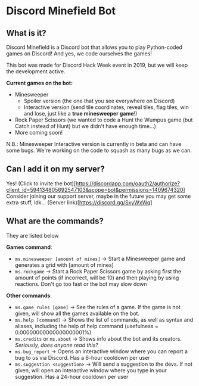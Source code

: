 # Discord Minefield Bot

## What is it?
Discord Minefield is a Discord bot that allows you to play Python-coded games on Discord!
And yes, we code ourselves the games!

This bot was made for Discord Hack Week event in 2019, but we will keep the development active.

**Current games on the bot:**
- Minesweeper
  - Spoiler version (the one that you see everywhere on Discord)
  - Interactive version (send tile coordinates, reveal tiles, flag tiles, win and lose, just like a **true minesweeper game**!)
- Rock Paper Scissors (we wanted to code a Hunt the Wumpus game (but Catch instead of Hunt) but we didn't have enough time...)
- More coming soon!

N.B.: Minesweeper Interactive version is currently in beta and can have some bugs. We're working on the code to squash as many bugs as we can.

## Can I add it on my server?
Yes! (Click to invite the bot)[https://discordapp.com/oauth2/authorize?client_id=594134805692547103&scope=bot&permissions=1409674320]
Consider joining our support server, maybe in the future you may get some extra stuff, idk...
(Server link)[https://discord.gg/SxyWxWq]


## What are the commands?
They are listed below

**Games command**:
- `ms.minesweeper [amount of mines]` -> Start a Minesweeper game and generates a grid with \[amount of mines]
- `ms.rockgame` -> Start a Rock Paper Scissors game by asking first the amount of points (if incorrect, will be 10) and then playing by using reactions. Don't go too fast or the bot may slow down

**Other commands**:
- `ms.game_rules [game]` -> See the rules of a game. If the game is not given, will show all the games available on the bot.
- `ms.help [command]` -> Shows the list of commands, as well as syntax and aliases, including the help of help command (usefulness = 0.00000000000000000001%)
- `ms.credits` or `ms.about` -> Shows info about the bot and its creators. *Seriously, does anyone read this?*
- `ms.bug_report` -> Opens an interactive window where you can report a bug to us via Discord. Has a 6-hour cooldown per user
- `ms.suggestion <suggestion>` -> Will send a suggestion to the devs. If not given, will open an interactive window where you type in your suggestion. Has a 24-hour cooldown per user
